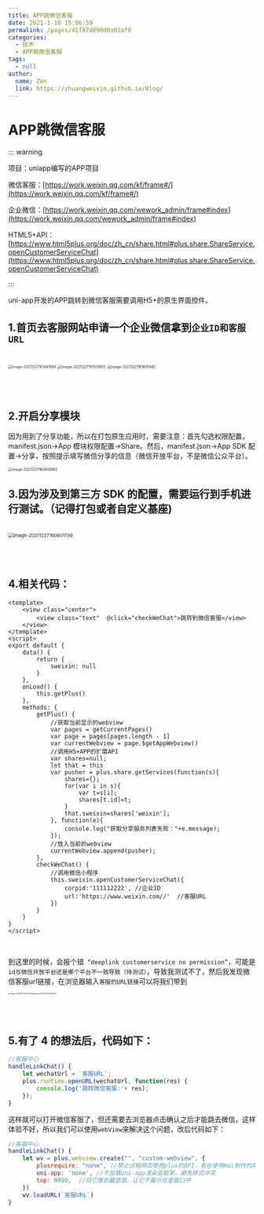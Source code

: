 ```yaml
---
title: APP跳微信客服
date: 2021-1-16 15:06:59
permalink: /pages/41f87d890d0a02af0
categories: 
  - 技术
  - APP跳微信客服
tags: 
  - null
author: 
  name: Zen
  link: https://zhuangweixin.github.io/Blog/
---
```

# APP跳微信客服

::: warning

项目：uniapp编写的APP项目

微信客服：[https://work.weixin.qq.com/kf/frame#/](https://work.weixin.qq.com/kf/frame#/)

企业微信：[https://work.weixin.qq.com/wework_admin/frame#index](https://work.weixin.qq.com/wework_admin/frame#index)

HTML5+API：[https://www.html5plus.org/doc/zh_cn/share.html#plus.share.ShareService.openCustomerServiceChat](https://www.html5plus.org/doc/zh_cn/share.html#plus.share.ShareService.openCustomerServiceChat)

:::

uni-app开发的APP跳转到微信客服需要调用H5+的原生界面控件。



## 1.首页去客服网站申请一个企业微信拿到`企业ID和客服URL`

<br />

<img src="http://xin.img.alicbin.com/img/image-20211227161441864.png" alt="image-20211227161441864" style="zoom:50%;" />

<img src="http://xin.img.alicbin.com/img/image-20211227161501805.png" alt="image-20211227161501805" style="zoom:50%;" />

<img src="http://xin.img.alicbin.com/img/image-20211227161805842.png" alt="image-20211227161805842" style="zoom:50%;" />



<br /><br />

## 2.开启分享模块

因为用到了分享功能，所以在打包原生应用时，需要注意：首先勾选权限配置，manifest.json->App 模块权限配置->Share。然后，manifest.json->App SDK 配置->分享，按照提示填写微信分享的信息（微信开放平台，不是微信公众平台）。

<img src="http://xin.img.alicbin.com/img/image-20211227160400682.png" alt="image-20211227160400682" style="zoom: 50%;" />



<br />

## 3.因为涉及到第三方 SDK 的配置，需要运行到手机进行测试。（记得打包或者自定义基座)

<br />

<img src="http://xin.img.alicbin.com/img/image-20211227160601739.png" alt="image-20211227160601739" style="zoom: 67%;" />



<br /><br />

## 4.相关代码：

```vue
<template>
	<view class="center">
		<view class="text"  @click="checkWeChat">跳转到微信客服</view>
	</view>
</template>
<script>
export default {
	data() {
		return {
			sweixin: null
		}
	},
	onLoad() {
		this.getPlus()
	},
	methods: {
		getPlus() {
			//获取当前显示的webview
			var pages = getCurrentPages()
			var page = pages[pages.length - 1]
			var currentWebview = page.$getAppWebview()
			//调用H5+APP的扩展API
			var shares=null;
			let that = this
			var pusher = plus.share.getServices(function(s){
				shares={};
				for(var i in s){
					var t=s[i];
					shares[t.id]=t;
				}
				that.sweixin=shares['weixin'];
			}, function(e){
				console.log("获取分享服务列表失败："+e.message);
			});
			//放入当前的webview
			currentWebview.append(pusher);
		},
		checkWeChat() {
			//调用微信小程序
			this.sweixin.openCustomerServiceChat({
				corpid:'111112222',	//企业ID
				url:'https://www.weixin.com//'	//客服URL
			})
		}
	}
}
</script>

```

<br />

到这里的时候，会报个错` “deeplink customerservice no permission”`，可能是`id与微信开放平台还是哪个平台不一致导致（待测试）`，导致我测试不了，然后我发现微信客服url链接，在浏览器输入`客服的URL链接`可以将我们带到

<img src="http://xin.img.alicbin.com/img/image-20211227162107559.png" alt="image-20211227162107559" style="zoom:25%;" /><img src="http://xin.img.alicbin.com/img/image-20211227162049173.png" alt="image-20211227162049173" style="zoom: 25%;" />



<br /><br />

## 5.有了 4 的想法后，代码如下：

```js
//客服中心
handleLinkChat() {
	let wechatUrl = `客服URL`;
    plus.runtime.openURL(wechatUrl, function(res) {
    	console.log('跳转微信客服:'+ res);
    }); 
}
```



这样就可以打开微信客服了，但还需要去浏览器点击确认之后才能跳去微信，这样体验不好，所以我们可以使用`webView`来解决这个问题，改后代码如下：

```js
//客服中心
handleLinkChat() {
    let wv = plus.webview.create("", "custom-webview", {
        plusrequire: "none", //禁止远程网页使用plus的API，有些使用mui制作的网页可能会监听plus.key，造成关闭页面混乱，可以通过这种方式禁止
        uni-app: 'none', //不加载uni-app渲染层框架，避免样式冲突
        top: 9999,	//将它推到最底部，让它不展示在是窗口中
    })
    wv.loadURL(`客服URL`)
}
```

